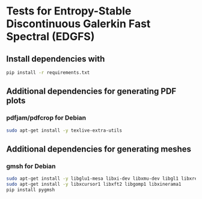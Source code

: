 # Tests for Entropy-Stable Discontinuous Galerkin Fast Spectral (EDGFS)

## Install dependencies with

```bash
pip install -r requirements.txt
```

## Additional dependencies for generating PDF plots

### pdfjam/pdfcrop for Debian

```bash
sudo apt-get install -y texlive-extra-utils
```

## Additional dependencies for generating meshes

### gmsh for Debian

```bash
sudo apt-get install -y libglu1-mesa libxi-dev libxmu-dev libgl1 libxrender1
sudo apt-get install -y libxcursor1 libxft2 libgomp1 libxinerama1
pip install pygmsh
```
